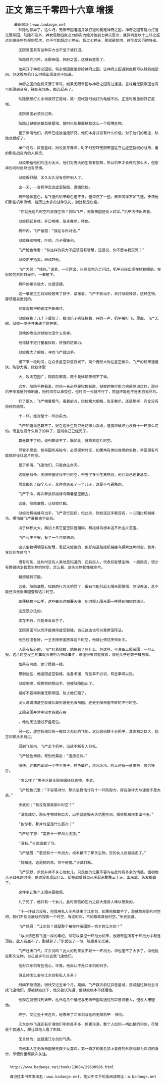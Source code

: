 # 正文 第三千零四十六章 增援
        最新网址：www.badaoge.net
          陆隐也惊异了，这么巧，无限帝国遭遇并被打退的竟是神府之国，神府之国有能力打退无限帝国，陆隐不意外，神女借助四象之力的实力绝对达到七神天层次，就算尚皇以十二环之威达到媲美序列规则层次，也不可能超过七神天，超过七神天，那就是始境，甚至渡苦厄的强者。
      
          无限帝国真有这种实力也不至于被打退。
      
          陆隐目光沉吟，无限帝国，神府之国，这就有意思了。
      
          他离开了神府之国后，将永恒国度坐标给神府之国，让神府之国遇到危机可以躲到始空间，但这股危机什么时候出现谁也不知道。
      
          神府之国的危机来源于帝穹，如果无限帝国与神府之国有过遭遇，意味着无限帝国也有可能碰到帝穹，碰到永恒族，都连起来了。
      
          陆隐很想打击永恒族其它厄域，第一厄域暂时被打的龟缩不出，正是时候重创其它厄域。
      
          无限帝国必须引过来。
      
          陆隐让狱蛟坐镇巨兽星域，暂时只能暴露狱蛟这么一个祖境生物。
      
          至于步清他们，机甲已经被运走研究，他们本身并没有什么价值，对于他们的用途，陆隐也想好了。
      
          半个月后，巨兽星域，狱蛟张牙舞爪，时不时恐吓无限帝国驻守在虚空裂缝的战舟，看的那些战舟内的人惊恐。
      
          狱蛟带给他们的压力太大，他们对庞大的生物有崇拜，所以机甲才会做的那么大，但崇拜的同时自然也有恐惧。
      
          狱蛟很舒服，太久太久没有恐吓到人了。
      
          这一天，一台机甲走出虚空裂缝，直面狱蛟。
      
          机甲通体蓝色，与飞速的机甲颜色差不多，但深沉了一些，表面同样不如飞速，步清他们那些机甲流畅，经历过太多的战争洗礼，到处都是伤痕。
      
          “你就是这片时空的最强生物？我叫飞严，无限帝国征伐上将军。”机甲内传出声音。
      
          狱蛟扬起身体，开口咆哮，张牙舞爪，吓他。
      
          机甲内，飞严皱眉：“我在与你对话。”
      
          狱蛟继续咆哮，吓他，爪子很锋利。
      
          飞严脸色难看：“你这样的实力不应该没有智慧，还是说，你不愿与我交流？”
      
          狱蛟爪子抬高，继续吓他。
      
          飞严大怒：“找死。”说着，一步跨出，只见蓝色光芒闪过，机甲已经出现在狱蛟眼前，在狱蛟茫然的目光中，一拳砸下。
      
          机甲的拳头很大，也很坚硬。
      
          这一拳硬生生将狱蛟砸弯了脖子，紧接着，飞严不断出手，击打狱蛟脖颈，这种生物，脖颈是最脆弱的。
      
          他靠着机甲的速度不断击打。
      
          狱蛟在挨了几十下后怒了，抬动爪子疯狂挥舞，砰的一声，机甲被打飞，里面，飞严无碍，狱蛟一爪子并未破了防护罩。
      
          但他的攻击对狱蛟也没什么伤害。
      
          他惊疑不定打量着狱蛟，好强的防御力。
      
          狱蛟瞪大了眼睛，冲向飞严就出手。
      
          接下来一段时间，在众多星空巨兽目光下，两个庞然大物在星空厮杀，飞严的机甲速度快，防御力高，狱蛟体型
      
          大，攻击范围广，同样防御高，两个竟谁都奈何不了谁。
      
          远方，陆隐平静看着，时间一长必然是狱蛟获胜，狱蛟的挨打能力他是见识过的，那台机甲毕竟是外物制造，短时间可以承受住，但时间一长就不行了，而且环能也不是无穷无尽的。
      
          打了很久，飞严喘着粗气，看着前方，狱蛟瞪大眼睛，张牙舞爪，还是那样，完全没有损耗的感觉。
      
          十一环，绝对是十一环的实力。
      
          飞严知道自己赢不了，好在这头生物只是防御力高点，速度和破坏力没有十一环那么可怕，而且也没什么脑子的样子，否则自己已经死了。
      
          赢是赢不了的，谈判都谈不了，既如此，就探索这片时空。
      
          尽管不愿意，但帝国传来指令，必须探索时空，如果再有类似强悍的生物，帝国很有可能放弃征伐这片时空。
      
          至于步清，飞速他们，只能自生自灭。
      
          这就是战争，无限帝国征伐平行时空，带去了多少生离死别，他们自己也要承受。
      
          尚皇都死了四个儿子，总帅也失去了一个儿子，这是不可避免的。
      
          飞严下令，再次释放机械蜂鸟朝着星空而去。
      
          远处，陆隐皱眉，让狱蛟拦截。
      
          狱蛟对机械蜂鸟出手，飞严连忙阻拦，但此次，狱蛟连还手都没有，一心阻拦机械蜂鸟，哪怕被飞严暴揍也不反抗。
      
          由于体积太大，再加上其它星空巨兽阻碍，机械蜂鸟根本逃不出这片范围。
      
          飞严心中不安，有了一个可怕猜测。
      
          这头生物明明没有智慧，看起来傻傻的，但却知道阻拦机械蜂鸟探索这片时空，莫非，背后存在命令？
      
          很有可能，这片时空有人类他是知道的，还有巨人，代表有智慧生物，一般而言，很少有野兽统治智慧生物的时空，怎么看，这头生物都像被命令。
      
          越想越有可能。
      
          远处，陆隐皱眉，狱蛟的行为太明显了，很有可能引起无限帝国警惕，但没办法，总不能任由无限帝国查探这片时空。
      
          即便狱蛟不出手，这些蜂鸟也都要灭掉，到时候无限帝国一样得到相同的结论。
      
          这是没办法的。
      
          实在不行，只能亲自出手了。
      
          无限帝国可以凭环能维持虚空裂缝，自己这边也可以靠原宝阵法。
      
          他已经准备好，一旦无限帝国放弃这片时空，他就让修铭天师出手。
      
          人是有私心的，飞严盯着狱蛟，他猜到了些什么，但这些，不准备上报帝国，一旦上报，这片时空发生的事就会被列为特级事件，帝国很有可能放弃，那他儿子也等于被放弃。
      
          如果有可能，他宁愿搏一搏。
      
          想到这些，他返回虚空裂缝，准备求援，有些事不必说，有些事可以说。
      
          狱蛟咆哮，很愤怒的想出手，但被陆隐阻止了。
      
          最好不要再刺激无限帝国，防止他们跑了。
      
          没人说得清虚空裂缝后面到底是无限帝国，还是无限帝国中转的平行时空。
      
          无限帝国并非宇宙本身就存在
      
          ，他也无法通过罗盘定位。
      
          另一边，虚空裂缝后有一艘巨大无比的飞船，足以容纳数十台机甲，其体积之巨大，始空间都从未有过。
      
          回到飞船内，飞严走下机甲，沿途不断有人行礼。
      
          飞严脸色肃穆，来到光幕前：“连接总帅。”
      
          很快，光幕内出现一个中年男子，神色威严，目光冰冷，脸上还有一道伤疤，颇为狰狞。
      
          “怎么样？”男子正是无限帝国征伐总帅，步武。
      
          飞严脸色沉重：“不容易对付，那头生物估计有十一环防御力，好在破坏力与速度不是太高。”
      
          步武问：“有没有探索那片时空？”
      
          “没能成功，那头生物体积巨大，出手就能毁灭大范围空间，探索机械根本出不去。”
      
          “依你看，那片时空是什么层次？”
      
          飞严想了想：“需要十一环战力支援。”
      
          “没有。”步武直截了当。
      
          飞严皱眉：“若没有十一环战力，根本赢不了那头生物，您的女儿也被抓走了。”
      
          “我知道，这是她的命，你不用管。”步武打断。
      
          飞严沉默，步武并非不关心他女儿，只是他的位置不容许在此时有多余的情感，当初他儿子战死的时候，他也没表现出什么，却在战后将自己关起来整整三十天，出来后，头发都白了。
      
          这件事让整个无限帝国敬佩。
      
          儿子死了，他只有一个女儿，此时面临的压力之巨大是常人难以想象的。
      
          “十一环战力没有，但我用私人关系请来了江东剑，如果他都赢不了，那就放弃那片时空吧，我们不能无底线的探索一个时空，有这时间，不如探索其他时空。”步武说道。
      
          飞严惊讶：“江东剑？就是那个被称作帝国第一奇才的江东剑？”
      
          “与小清还有飞速一样的年纪，却可以操控十环战力机甲，放眼帝国所有十环战力中都是顶级，此人若赢不了，那就算了。”步武说了一句，随后关闭光幕。
      
          飞严吐出口气，江东剑吗？此人的到来虽不如十一环战力，却也差不了太多了，由他拖延那头生物，自己或许可以去救飞速他们。
      
          他对江东剑有些信心，毕竟，他自认不是江东剑的对手。
      
          但总帅怎么会与江东剑有私人关系？
      
          时间不断流逝，很快又过去半个月，期间，飞严数次前往巨兽星域，尝试越过狱蛟去寻找飞速他们，却被狱蛟拦下，他又尝试沟通，但狱蛟根本不搭理他。
      
          他现在就想找到妖帝，枯伟这几个曾经与无限帝国沟通过的巨兽或者人，但没人搭理他。
      
          终于，又过去十天左右，他等来了江东剑与他的无限机甲--神剑。
      
          江东剑与飞速还有步清他们年龄差不多，但更冷漠，整个人如同一柄出鞘的利剑，尽管是个普通人，却让其他人看了刺目。
      
          无关修为，这就是江东剑的气质。
      
          而他本人在无限帝国被无数少女喜欢，第一奇才的美名加上英俊的外貌与颇为坎坷的身世，即便尚皇都数次关注。
      
      
      http://www.badaoge.net/book/13084/29630986.html
      
      请记住本书首发域名：www.badaoge.net。笔尖中文手机版阅读网址：m.badaoge.net